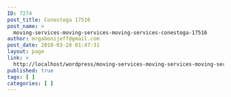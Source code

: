 ```yaml
---
ID: 7274
post_title: Conestoga 17516
post_name: >
  moving-services-moving-services-moving-services-conestoga-17516
author: mrgabonijeff@gmail.com
post_date: 2018-03-28 01:47:31
layout: page
link: >
  http://localhost/wordpress/moving-services-moving-services-moving-services-conestoga-17516/
published: true
tags: [ ]
categories: [ ]
---
```


